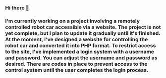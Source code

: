 ### Hi there 👋

### I'm currently working on a project involving a remotely controlled robot car accessible via a website. The project is not yet complete, but I plan to update it gradually until it's finished. At the moment, I've designed a website for controlling the robot car and converted it into PHP format. To restrict access to the site, I've implemented a login system with a username and password. You can adjust the username and password as desired. There are codes in place to prevent access to the control system until the user completes the login process.
